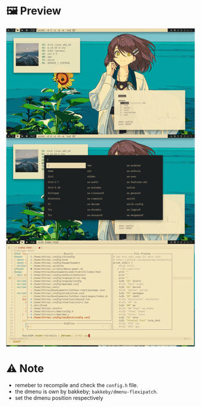# :framed_picture: Preview
![dwm preview image](./assets/preview.png)

# :warning: Note
- remeber to recompile and check the `config.h` file.
- the dmenu is own by bakkeby; `bakkeby/dmenu-flexipatch`.
- set the dmenu position respectively

  

